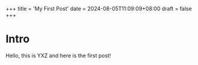 +++
title = 'My First Post'
date = 2024-08-05T11:09:09+08:00
draft = false
+++

# Intro
Hello, this is YXZ and here is the first post!


